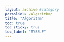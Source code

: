 ```yaml
---
layout: archive #category
permalink: /algorithm/
title: "Algorithm"
toc: true
toc_sticky: true
toc_label: "MYSELF"
---
```


<!-- ---
layout: archive
title: "Posts by Collection"
permalink: /collection-archive/
author_profile: true
--- -->



